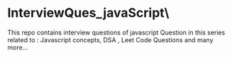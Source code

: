 # InterviewQues_javaScript\
This repo contains interview questions of javascript
Question in this series related to : Javascript concepts, DSA , Leet Code Questions and many more...
